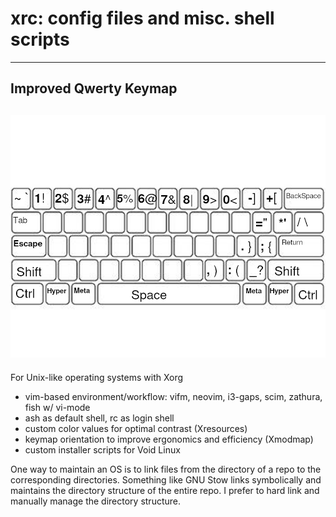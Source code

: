# xrc: config files and misc. shell scripts
---
## Improved Qwerty Keymap
![](img/Xmodmap.png)
---

For Unix-like operating systems with Xorg
* vim-based environment/workflow: vifm, neovim, i3-gaps, scim, zathura, fish w/ vi-mode
* ash as default shell, rc as login shell
* custom color values for optimal contrast (Xresources)
* keymap orientation to improve ergonomics and efficiency (Xmodmap)
* custom installer scripts for Void Linux

One way to maintain an OS is to link files from the directory of a repo to the corresponding directories.
Something like GNU Stow links symbolically and maintains the directory structure of the entire repo.
I prefer to hard link and manually manage the directory structure.
